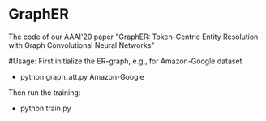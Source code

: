 # GraphER
The code of our AAAI'20 paper "GraphER: Token-Centric Entity Resolution with Graph Convolutional Neural Networks"

#Usage:
First initialize the ER-graph, e.g., for Amazon-Google dataset
* python graph_att.py Amazon-Google

Then run the training:
* python train.py

